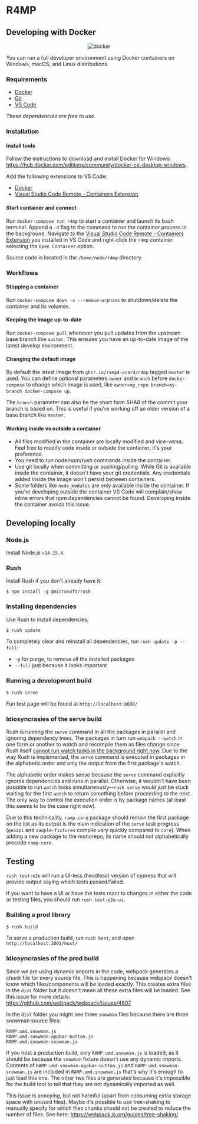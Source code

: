 # R4MP

## Developing with Docker

<p align="center">
    <img src="https://i.imgur.com/SZc8JnH.png" alt="docker" />
</p>

You can run a full developer environment using Docker containers on Windows, macOS, and Linux distributions.

### Requirements

- [Docker](https://hub.docker.com/editions/community/docker-ce-desktop-windows)
- [Git](https://git-scm.com/downloads)
- [VS Code](https://code.visualstudio.com/Download)

*These dependencies are free to use.*


### Installation

#### Install tools

Follow the instructions to download and install Docker for Windows: https://hub.docker.com/editions/community/docker-ce-desktop-windows.

Add the following extensions to VS Code:
- [Docker](https://marketplace.visualstudio.com/items?itemName=ms-azuretools.vscode-docker)
- [Visual Studio Code Remote - Containers Extension](https://marketplace.visualstudio.com/items?itemName=ms-vscode-remote.remote-containers)

#### Start container and connect

Run `docker-compose run r4mp` to start a container and launch its bash terminal. Append a `-d` flag to the command to run the container process in the background. Navigate to the [Visual Studio Code Remote - Containers Extension](https://marketplace.visualstudio.com/items?itemName=ms-vscode-remote.remote-containers) you installed in VS Code and right-click the `r4mp` container selecting the `Open Container` option.

Source code is located in the `/home/node/r4mp` directory.

### Workflows

#### Stopping a container

Run `docker-compose down -v --remove-orphans` to shutdown/delete the container and its volumes.

#### Keeping the image up-to-date

Run `docker-compose pull` whenever you pull updates from the upstream base branch like `master`. This ensures you have an up-to-date image of the latest develop environment.

#### Changing the default image

By default the latest image from `ghcr.io/ramp4-pcar4/r4mp` tagged `master` is used. You can define optional parameters `owner` and `branch` before `docker-compose` to change which image is used, like `owner=my_repo branch=my-branch docker-compose up`.

The `branch` parameter can also be the short form SHA8 of the commit your branch is based on. This is useful if you're working off an older version of a base branch like `master`.

#### Working inside vs outside a container

- All files modified in the container are locally modified and vice-versa. Feel free to modify code inside or outside the container, it's your preference.
- You need to run node/npm/rush commands inside the container.
- Use git locally when committing or pushing/pulling. While Git is available inside the container, it doesn't have your git credentials. Any credentials added inside the image won't persist between containers.
- Some folders like `node_modules` are only available inside the container. If you're developing outside the container VS Code will complain/show inline errors that npm dependencies cannot be found. Developing inside the container avoids this issue.

## Developing locally

### Node.js

Install Node.js `v14.15.4`.

### Rush

Install Rush if you don't already have it:

```
$ npm install -g @microsoft/rush
```

### Installing dependencies

Use Rush to install dependencies:

```
$ rush update
```

To completely clear and reinstall all dependencies, run `rush update -p --full`:

-   `-p` for purge, to remove all the installed packages
-   `--full` just because it looks important

### Running a development build

```
$ rush serve
```

Fun test page will be found at `http://localhost:8080/`

### Idiosyncrasies of the serve build

Rush is running the `serve` command in all the packages in parallel and ignoring dependency trees. The packages in turn run `webpack --watch` in one form or another to watch and recompile them as files change since Rush itself [cannot run watch tasks in the background right now](https://github.com/microsoft/rushstack/issues/1151). Due to the way Rush is implemented, the `serve` command is executed in packages in the alphabetic order and only the output from the first package's watch.

The alphabetic order makes sense because the `serve` command explicitly ignores dependencies and runs in parallel. Otherwise, it wouldn't have been possible to run `watch` tasks simultaneously--`rush serve` would just be stuck waiting for the first `watch` to return something before proceeding to the next. The only way to control the execution order is by package names (at least this seems to be the case right now).

Due to this technicality, `ramp-core` package should remain the first package on the list as its output is the main indication of the `serve` task progress (`geoapi` and `sample-fixtures` compile very quickly compared to `core`). When adding a new package to the monorepo, its name should not alphabetically precede `ramp-core`.

## Testing

`rush test:e2e` will run a UI-less (headless) version of cypress that will provide output saying which tests passed/failed.

If you want to have a UI or have the tests react to changes in either the code or testing files, you should run `rush test:e2e-ui`.

### Building a prod library

```
$ rush build
```

To serve a production build, run `rush host`, and open `http://localhost:3001/host/`

### Idiosyncrasies of the prod build

Since we are using dynamic imports in the code, webpack generates a chunk file for every source file. This is happening because webpack doesn't know which files/components will be loaded exactly. This creates extra files in the `dist` folder but it doesn't mean all these extra files will be loaded. See this issue for more details: https://github.com/webpack/webpack/issues/4807

In the `dist` folder you might see three `snowman` files because there are three snowman source files:

```
RAMP.umd.snowman.js
RAMP.umd.snowman-appbar-button.js
RAMP.umd.snowman-snowman.js
```

If you host a production build, only `RAMP.umd.snowman.js` is loaded, as it should be because the `snowman` fixture doesn't use any dynamic imports. Contents of `RAMP.umd.snowman-appbar-button.js` and `RAMP.umd.snowman-snowman.js` are included in `RAMP.umd.snowman.js` that's why it's enough to just load this one. The other two files are generated because it's impossible for the build tool to tell that they are not dynamically imported as well.

This issue is annoying, but not harmful (apart from consuming extra storage space with unused files). Maybe it's possible to use tree-shaking to manually specify for which files chunks should not be created to reduce the number of files. See here: https://webpack.js.org/guides/tree-shaking/
